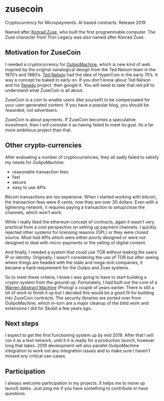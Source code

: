# zusecoin
Cryptocurrency for Micropayments. AI based contracts. Release 2019

Named after [Konrad Zuse](https://en.wikipedia.org/wiki/Konrad_Zuse), who built the first programmable computer. The Zuse character from Tron Legacy was also named after Konrad Zuse.

## Motivation for ZuseCoin
I needed a cryptocurrency for [OulipoMachine](https://github.com/sisbell/oulipo), which is new kind of web inspired by the original xanalogical design from the Ted Nelson team in the 1970’s and 1980’s. [Ted Nelson](https://en.wikipedia.org/wiki/Ted_Nelson) had the idea of HyperCoin in the early 70’s. It was a concept he baked in early on. If you don’t know about Ted Nelson and his [Xanadu](https://en.wikipedia.org/wiki/Project_Xanadu) project. then google it. You will need to take that red pill to understand what ZuseCoin is all about. 

ZuseCoin is a coin to enable users (like yourself) to be compensated for your user-generated content. If you have a popular blog, you should be rewarded, not advertisers. 

ZuseCoin is about payments. If ZuseCoin becomes a speculative investment, then I will consider it as having failed to meet its goal. Its a far more ambitious project than that.

## Other crypto-currencies

After evaluating a number of cryptocurrencies, they all sadly failed to satisfy my needs for OulipoMachine: 
* reasonable transaction fees
* fast
* secure
* easy to use APIs

Bitcoin transactions are too expensive. When I started working with bitcoin, the transaction fees were 6 cents, now they are over 30 dollars. Even with a lightening network, it requires paying a transaction to setup/close the channels, which won’t work. 

While I really liked the ethereum concept of contracts, again it wasn’t very practical from a cost perspective on setting up payment channels. I quickly rejected other systems for licensing reasons (GPL) or they were closed source.  Most had APIs which were either poorly designed or were not designed to deal with micro-payments or the selling of digital content. 

And finally, I needed  a system that could use TOR without leaking the users IP or identity.  Originally, I wasn’t considering the use of TOR but after seeing where things are headed with the state and mega-evil-companies, it became a hard-requirement for the Oulipo and Zuse systems.

So to meet these criteria, I knew I was going to have to start building a crypto-system from the ground-up.  Fortunately, I had built out the core of a [Warren Abstract Machine](https://en.wikipedia.org/wiki/Warren_Abstract_Machine) (Prolog) a couple of years earlier. There is still a lot of work to finish it up but I decided this would be a good fit for building into ZuseCoin contracts. The security libraries are ported over from OulipoMachine, which in-turn are a major cleanup of the bitid work and extensions I did for Skubit a few years ago.

## Next steps 
I expect to get the first functioning system up by mid 2019. After that I will run it as a test network, until it it is ready for a production launch, however long that takes. 2019 development will also parallel OulipoMachine integration to work out any integration issues and to make sure I haven't missed any critical use-cases.

## Participation
I always welcome participation in my projects. It helps me to move up launch dates. Just ping me if you have something to contribute or have questions.

